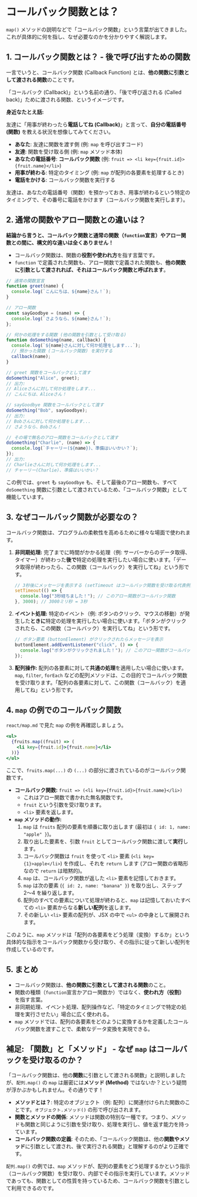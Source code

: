 # コールバック関数とは？

`map()` メソッドの説明などで「コールバック関数」という言葉が出てきました。これが具体的に何を指し、なぜ必要なのかを分かりやすく解説します。

## 1. コールバック関数とは？ - 後で呼び出すための関数

一言でいうと、コールバック関数 (Callback Function) とは、**他の関数に引数として渡される関数**のことです。

「コールバック (Callback)」という名前の通り、「後で呼び返される (Called back)」ために渡される関数、というイメージです。

**身近なたとえ話:**

友達に「用事が終わったら**電話してね (Callback)**」と言って、**自分の電話番号 (関数)** を教える状況を想像してみてください。

- **あなた**: 友達に関数を渡す側 (例: `map` を呼び出すコード)
- **友達**: 関数を受け取る側 (例: `map` メソッド本体)
- **あなたの電話番号**: **コールバック関数** (例: `fruit => <li key={fruit.id}>{fruit.name}</li>`)
- **用事が終わる**: 特定のタイミング (例: `map` が配列の各要素を処理するとき)
- **電話をかける**: コールバック関数を実行する

友達は、あなたの電話番号（関数）を預かっておき、用事が終わるという特定のタイミングで、その番号に電話をかけます（コールバック関数を実行します）。

## 2. 通常の関数やアロー関数との違いは？

**結論から言うと、コールバック関数と通常の関数（`function`宣言）やアロー関数との間に、構文的な違いは全くありません！**

- コールバック関数は、関数の**役割や使われ方**を指す言葉です。
- `function` で定義された関数も、アロー関数で定義された関数も、**他の関数に引数として渡されれば、それはコールバック関数と呼ばれます**。

```javascript
// 通常の関数宣言
function greet(name) {
  console.log(`こんにちは、${name}さん！`);
}

// アロー関数
const sayGoodbye = (name) => {
  console.log(`さようなら、${name}さん！`);
};

// 何かの処理をする関数 (他の関数を引数として受け取る)
function doSomething(name, callback) {
  console.log(`${name}さんに対して何か処理をします...`);
  // 預かった関数 (コールバック関数) を実行する
  callback(name);
}

// greet 関数をコールバックとして渡す
doSomething("Alice", greet);
// 出力:
// Aliceさんに対して何か処理をします...
// こんにちは、Aliceさん！

// sayGoodbye 関数をコールバックとして渡す
doSomething("Bob", sayGoodbye);
// 出力:
// Bobさんに対して何か処理をします...
// さようなら、Bobさん！

// その場で無名のアロー関数をコールバックとして渡す
doSomething("Charlie", (name) => {
  console.log(`チャーリー(${name})、準備はいいかい？`);
});
// 出力:
// Charlieさんに対して何か処理をします...
// チャーリー(Charlie)、準備はいいかい？
```

この例では、`greet` も `sayGoodbye` も、そして最後のアロー関数も、すべて `doSomething` 関数に引数として渡されているため、「コールバック関数」として機能しています。

## 3. なぜコールバック関数が必要なの？

コールバック関数は、プログラムの柔軟性を高めるために様々な場面で使われます。

1.  **非同期処理:** 完了までに時間がかかる処理（例: サーバーからのデータ取得、タイマー）が終わった**後で**特定の処理を実行したい場合に使います。「データ取得が終わったら、この関数（コールバック）を実行してね」という形です。

    ```javascript
    // 3秒後にメッセージを表示する (setTimeout はコールバック関数を受け取る代表例)
    setTimeout(() => {
      console.log("3秒経ちました！"); // このアロー関数がコールバック関数
    }, 3000); // 3000ミリ秒 = 3秒
    ```

2.  **イベント処理:** 特定のイベント（例: ボタンのクリック、マウスの移動）が発生した**ときに**特定の処理を実行したい場合に使います。「ボタンがクリックされたら、この関数（コールバック）を実行してね」という形です。

    ```javascript
    // ボタン要素 (buttonElement) がクリックされたらメッセージを表示
    buttonElement.addEventListener("click", () => {
      console.log("ボタンがクリックされました！"); // このアロー関数がコールバック関数
    });
    ```

3.  **配列操作:** 配列の各要素に対して**共通の処理**を適用したい場合に使います。`map`, `filter`, `forEach` などの配列メソッドは、この目的でコールバック関数を受け取ります。「配列の各要素に対して、この関数（コールバック）を適用してね」という形です。

## 4. `map` の例でのコールバック関数

`react/map.md` で見た `map` の例を再確認しましょう。

```jsx
<ul>
  {fruits.map((fruit) => (
    <li key={fruit.id}>{fruit.name}</li>
  ))}
</ul>
```

ここで、`fruits.map(...)` の `(...)` の部分に渡されているのがコールバック関数です。

- **コールバック関数:** `fruit => (<li key={fruit.id}>{fruit.name}</li>)`
  - これはアロー関数で書かれた無名関数です。
  - `fruit` という引数を受け取ります。
  - `<li>` 要素を返します。
- **`map` メソッドの動作:**
  1. `map` は `fruits` 配列の要素を順番に取り出します (最初は `{ id: 1, name: "apple" }`)。
  2. 取り出した要素を、引数 `fruit` としてコールバック関数に渡して**実行**します。
  3. コールバック関数は `fruit` を使って `<li>` 要素 (`<li key={1}>apple</li>`) を作成し、それを `return` します (アロー関数の省略形なので `return` は暗黙的)。
  4. `map` は、コールバック関数が返した `<li>` 要素を記憶しておきます。
  5. `map` は次の要素 (`{ id: 2, name: "banana" }`) を取り出し、ステップ 2〜4 を繰り返します。
  6. 配列のすべての要素について処理が終わると、`map` は記憶しておいたすべての `<li>` 要素からなる**新しい配列**を返します。
  7. その新しい `<li>` 要素の配列が、JSX の中で `<ul>` の中身として展開されます。

このように、`map` メソッドは「配列の各要素をどう処理（変換）するか」という具体的な指示をコールバック関数から受け取り、その指示に従って新しい配列を作成しているのです。

## 5. まとめ

- コールバック関数は、**他の関数に引数として渡される関数**のこと。
- 関数の種類（`function`宣言かアロー関数か）ではなく、**使われ方（役割）** を指す言葉。
- 非同期処理、イベント処理、配列操作など、「特定のタイミングで特定の処理を実行させたい」場合に広く使われる。
- `map` メソッドでは、配列の各要素をどのように変換するかを定義したコールバック関数を渡すことで、柔軟なデータ変換を実現できる。

## 補足: 「関数」と「メソッド」 - なぜ `map` はコールバックを受け取るのか？

「コールバック関数は、他の**関数**に引数として渡される関数」と説明しましたが、`配列.map()` の `map` は厳密には**メソッド (Method)** ではないか？という疑問が浮かぶかもしれません。その通りです！

- **メソッドとは？**: 特定のオブジェクト（例: 配列）に関連付けられた関数のことです。`オブジェクト.メソッド()` の形で呼び出されます。
- **関数とメソッドの関係**: メソッドは関数の特別な一種です。つまり、メソッドも関数と同じように引数を受け取り、処理を実行し、値を返す能力を持っています。
- **コールバック関数の定義**: そのため、「コールバック関数は、他の**関数やメソッド**に引数として渡され、後で実行される関数」と理解するのがより正確です。

`配列.map()` の例では、`map` メソッドが、配列の要素をどう処理するかという指示（コールバック関数）を受け取り、内部でその指示を実行しています。メソッドであっても、関数としての性質を持っているため、コールバック関数を引数として利用できるのです。

